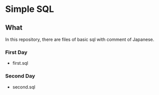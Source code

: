 # Simple SQL
## What
In this repository, there are files of basic sql with comment of Japanese.

### First Day
- first.sql

### Second Day
- second.sql